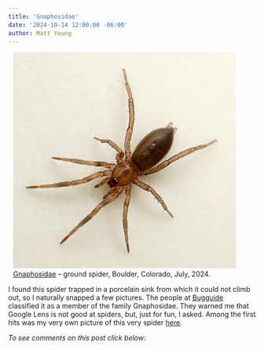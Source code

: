 ```yaml
---
title: 'Gnaphosidae'
date: '2024-10-14 12:00:00 -06:00'
author: Matt Young
---
```


<figure class="on-the-left-side" style="margin-top: 10px; margin-right: 40px; margin-bottom: 10px; margin-left: 10px;">
<img src="/uploads/2024/DSC05853_Ground_Spider_Gnaphosidae_600.jpg" alt="Ground spider"/>
<figcaption><a href="https://en.wikipedia.org/wiki/Ground_spider">Gnaphosidae</a> &ndash; ground spider, Boulder, Colorado, July, 2024. 
</figcaption>
</figure> 

I found this spider trapped in a porcelain sink from which it could not climb out, so I naturally snapped a few pictures. The people at <a href=https://bugguide.net>Bugguide</a> classified it as a member of the family Gnaphosidae. They warned me that Google Lens is not good at spiders, but, just for fun, I asked. Among the first hits was my very own picture of this very spider <a href=https://bugguide.net/node/view/2379696>here</a>.

<i>To see comments on this post click below:</i> <!--more-->
